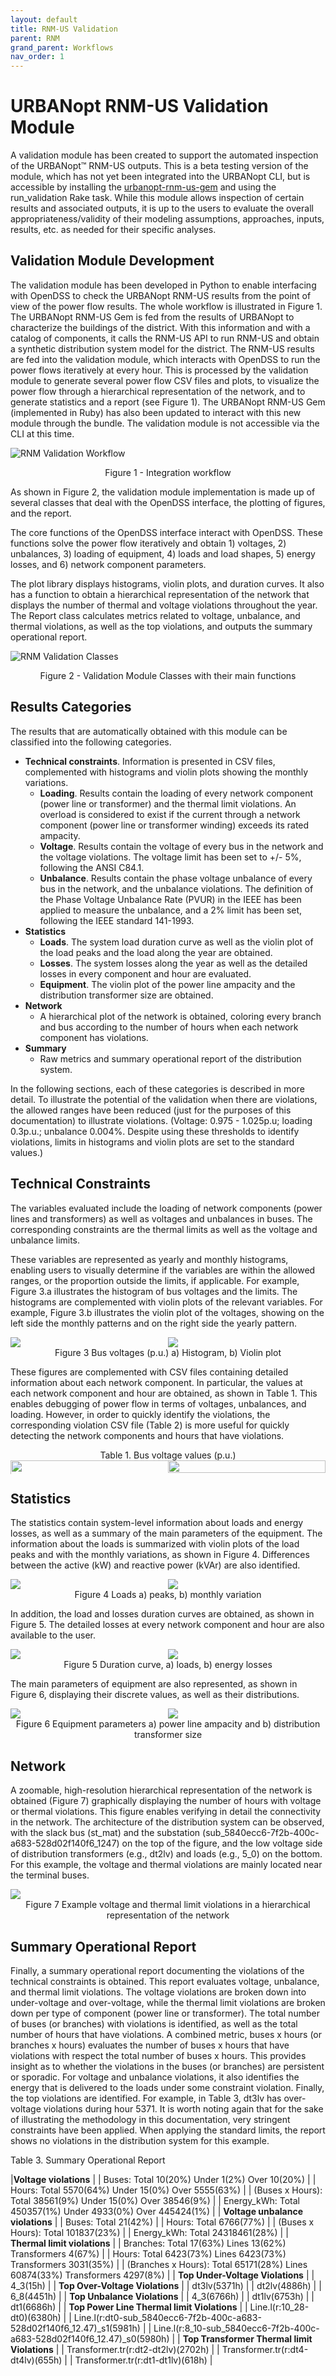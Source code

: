 ```yaml
---
layout: default
title: RNM-US Validation
parent: RNM
grand_parent: Workflows
nav_order: 1
---
```


# URBANopt RNM-US Validation Module

A validation module has been created to support the automated inspection of the URBANopt™ RNM-US outputs. This is a beta testing version of the module, which has not yet been integrated into the URBANopt CLI, but is accessible by installing the [urbanopt-rnm-us-gem](https://github.com/urbanopt/urbanopt-rnm-us-gem) and using the run_validation Rake task. While this module allows inspection of certain results and associated outputs, it is up to the users to evaluate the overall appropriateness/validity of their modeling assumptions, approaches, inputs, results, etc. as needed for their specific analyses.

## Validation Module Development

The validation module has been developed in Python to enable interfacing with OpenDSS to check the URBANopt RNM-US results from the point of view of the power flow results. The whole workflow is illustrated in Figure 1. The URBANopt RNM-US Gem is fed from the results of URBANopt to characterize the buildings of the district. With this information and with a catalog of components, it calls the RNM-US API to run RNM-US and obtain a synthetic distribution system model for the district. The RNM-US results are fed into the validation module, which interacts with OpenDSS to run the power flows iteratively at every hour. This is processed by the validation module to generate several power flow CSV files and plots, to visualize the power flow through a hierarchical representation of the network, and to generate statistics and a report (see Figure 1). The URBANopt RNM-US Gem (implemented in Ruby) has also been updated to interact with this new module through the bundle. The validation module is not accessible via the CLI at this time.

![RNM Validation Workflow](../../doc_files/rnm-validation-workflow.png)
<center>Figure 1 - Integration workflow</center>

As shown in Figure 2, the validation module implementation is made up of several classes that deal with the OpenDSS interface, the plotting of figures, and the report.

The core functions of the OpenDSS interface interact with OpenDSS. These functions solve the power flow iteratively and obtain 1) voltages, 2) unbalances, 3) loading of equipment, 4) loads and load shapes, 5) energy losses, and 6) network component parameters. 

The plot library displays histograms, violin plots, and duration curves. It also has a function to obtain a hierarchical representation of the network that displays the number of thermal and voltage violations throughout the year. The Report class calculates metrics related to voltage, unbalance, and thermal violations, as well as the top violations, and outputs the summary operational report.


![RNM Validation Classes](../../doc_files/rnm-validation-classes.png)
<center>Figure 2 - Validation Module Classes with their main functions</center>

## Results Categories

The results that are automatically obtained with this module can be classified into the following categories.
- **Technical constraints**. Information is presented in CSV files, complemented with histograms and violin plots showing the monthly variations.
	- **Loading**. Results contain the loading of every network component (power line or transformer) and the thermal limit violations. An overload is considered to exist if the current through a network component (power line or transformer winding) exceeds its rated ampacity. 
	- **Voltage**. Results contain the voltage of every bus in the network and the voltage violations. The voltage limit has been set to +/- 5%, following the ANSI C84.1. 
	- **Unbalance**. Results contain the phase voltage unbalance of every bus in the network, and the unbalance violations. The definition of the Phase Voltage Unbalance Rate (PVUR) in the IEEE has been applied to measure the unbalance, and a 2% limit has been set, following the IEEE standard 141-1993. 
- **Statistics** 
	- **Loads**. The system load duration curve as well as the violin plot of the load peaks and the load along the year are obtained.
	- **Losses**. The system losses along the year as well as the detailed losses in every component and hour are evaluated.
	- **Equipment**. The violin plot of the power line ampacity and the distribution transformer size are obtained.
- **Network**
	- A hierarchical plot of the network is obtained, coloring every branch and bus according to the number of hours when each network component has violations.
- **Summary**
	- Raw metrics and summary operational report of the distribution system.

In the following sections, each of these categories is described in more detail. To illustrate the potential of the validation when there are violations, the allowed ranges have been reduced (just for the purposes of this documentation) to illustrate violations. (Voltage: 0.975 - 1.025p.u; loading 0.3p.u.; unbalance 0.004%. Despite using these thresholds to identify violations, limits in histograms and violin plots are set to the standard values.)

## Technical Constraints

The variables evaluated include the loading of network components (power lines and transformers) as well as voltages and unbalances in buses. The corresponding constraints are the thermal limits as well as the voltage and unbalance limits.

These variables are represented as yearly and monthly histograms, enabling users to visually determine if the variables are within the allowed ranges, or the proportion outside the limits, if applicable. For example, Figure 3.a illustrates the histogram of bus voltages and the limits. The histograms are complemented with violin plots of the relevant variables. For example, Figure 3.b illustrates the violin plot of the voltages, showing on the left side the monthly patterns and on the right side the yearly pattern. 

<div style="display:flex;">
  <div style="flex: 50%"><img src="../../doc_files/rnm-validation-3a.png"/></div>
  <div style="flex: 50%"><img src="../../doc_files/rnm-validation-3b.png"/></div>
</div>
<center>Figure 3 Bus voltages (p.u.) a) Histogram, b) Violin plot</center>

These figures are complemented with CSV files containing detailed information about each network component. In particular, the values at each network component and hour are obtained, as shown in Table 1. This enables debugging of power flow in terms of voltages, unbalances, and loading. However, in order to quickly identify the violations, the corresponding violation CSV file (Table 2) is more useful for quickly detecting the network components and hours that have violations.

<center>Table 1. Bus voltage values (p.u.)</center>
<div style="display:flex;">
	<div style="flex: 50%"><img src="../../doc_files/rnm-validation-table1a.png" width="110%" /></div>
	<div style="flex: 50%"><img src="../../doc_files/rnm-validation-table1b.png" width="100%"/></div>
</div>

## Statistics

The statistics contain system-level information about loads and energy losses, as well as a summary of the main parameters of the equipment. The information about the loads is summarized with violin plots of the load peaks and with the monthly variations, as shown in Figure 4. Differences between the active (kW) and reactive power (kVAr) are also identified.

<div style="display:flex;">
  <div style="flex: 50%"><img src="../../doc_files/rnm-validation-4a.png"/></div>
  <div style="flex: 50%"><img src="../../doc_files/rnm-validation-4b.png"/></div>
</div>
<center>Figure 4 Loads a) peaks, b) monthly variation</center>

In addition, the load and losses duration curves are obtained, as shown in Figure 5. The detailed losses at every network component and hour are also available to the user.

<div style="display:flex;">
  <div style="flex: 50%"><img src="../../doc_files/rnm-validation-5a.png"/></div>
	<div style="flex: 50%"><img src="../../doc_files/rnm-validation-5b.png"/></div>
</div>
<center>Figure 5 Duration curve, a) loads, b) energy losses</center>

The main parameters of equipment are also represented, as shown in Figure 6, displaying their discrete values, as well as their distributions.

<div style="display:flex;">
  <div style="flex: 50%"><img src="../../doc_files/rnm-validation-6a.png"/></div>
	<div style="flex: 50%"><img src="../../doc_files/rnm-validation-6b.png"/></div>
</div>
<center>Figure 6 Equipment parameters a) power line ampacity and b) distribution transformer size</center>

##	Network

A zoomable, high-resolution hierarchical representation of the network is obtained (Figure 7) graphically displaying the number of hours with voltage or thermal violations. This figure enables verifying in detail the connectivity in the network. The architecture of the distribution system can be observed, with the slack bus (st_mat) and the substation (sub_5840ecc6-7f2b-400c-a683-528d02f140f6_1247) on the top of the figure, and the low voltage side of distribution transformers (e.g., dt2lv) and loads (e.g., 5_0) on the bottom. For this example, the voltage and thermal violations are mainly located near the terminal buses.

<img src="../../doc_files/rnm-validation-7.png"/>
<center>Figure 7 Example voltage and thermal limit violations in a hierarchical representation of the network</center>

##	Summary Operational Report

Finally, a summary operational report documenting the violations of the technical constraints is obtained. This report evaluates voltage, unbalance, and thermal limit violations. The voltage violations are broken down into under-voltage and over-voltage, while the thermal limit violations are broken down per type of component (power line or transformer). The total number of buses (or branches) with violations is identified, as well as the total number of hours that have violations. A combined metric, buses x hours (or branches x hours) evaluates the number of buses x hours that have violations with respect the total number of buses x hours. This provides insight as to whether the violations in the buses (or branches) are persistent or sporadic. For voltage and unbalance violations, it also identifies the energy that is delivered to the loads under some constraint violation. Finally, the top violations are identified. For example, in Table 3, dt3lv has over-voltage violations during hour 5371. It is worth noting again that for the sake of illustrating the methodology in this documentation, very stringent constraints have been applied. When applying the standard limits, the report shows no violations in the distribution system for this example.

Table 3. Summary Operational Report

|**Voltage violations**     | 
| Buses:  Total 10(20%) Under 1(2%) Over 10(20%) |
| Hours:  Total 5570(64%) Under 15(0%) Over 5555(63%) |
| (Buses x Hours):  Total 38561(9%) Under 15(0%) Over 38546(9%) |
| Energy_kWh:  Total 450357(1%) Under 4933(0%) Over 445424(1%) |
| **Voltage unbalance violations** |
| Buses:  Total 21(42%) | 
| Hours:  Total 6766(77%) |
| (Buses x Hours):  Total 101837(23%) |
| Energy_kWh:  Total 24318461(28%) |
| **Thermal limit violations** |
| Branches:  Total 17(63%) Lines 13(62%) Transformers 4(67%) |
| Hours:  Total 6423(73%) Lines 6423(73%) Transformers 3031(35%) |
| (Branches x Hours):  Total 65171(28%) Lines 60874(33%) Transformers 4297(8%) |
| **Top Under-Voltage Violations** |
| 4_3(15h) |
| **Top Over-Voltage Violations** |
| dt3lv(5371h) |
| dt2lv(4886h) |
| 6_8(4451h) |
| **Top Unbalance Violations** |
| 4_3(6766h) |
| dt1lv(6753h) |
| dt1(6686h) |
| **Top Power Line Thermal limit Violations** |
| Line.l(r:10_28-dt0)(6380h) |
| Line.l(r:dt0-sub_5840ecc6-7f2b-400c-a683-528d02f140f6_12.47)_s1(5981h) |
| Line.l(r:8_10-sub_5840ecc6-7f2b-400c-a683-528d02f140f6_12.47)_s0(5980h) |
| **Top Transformer Thermal limit Violations** |
| Transformer.tr(r:dt2-dt2lv)(2702h) |
| Transformer.tr(r:dt4-dt4lv)(655h) |
| Transformer.tr(r:dt1-dt1lv)(618h) |
